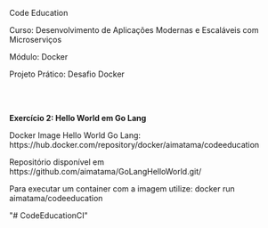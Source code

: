 <p>Code Education</p>
<p>Curso: Desenvolvimento de Aplicações Modernas e Escaláveis com Microserviços</p>
<p>Módulo: Docker</p>
<p>Projeto Prático: Desafio Docker</p>
<br/>
<br/>
<p><b>Exercício 2: Hello World em Go Lang</b></p>
<p>Docker Image Hello World Go Lang: https://hub.docker.com/repository/docker/aimatama/codeeducation</p>
<p>Repositório disponível em https://github.com/aimatama/GoLangHelloWorld.git/<p>
<p>Para executar um container com a imagem utilize: docker run aimatama/codeeducation</p>
"# CodeEducationCI" 
